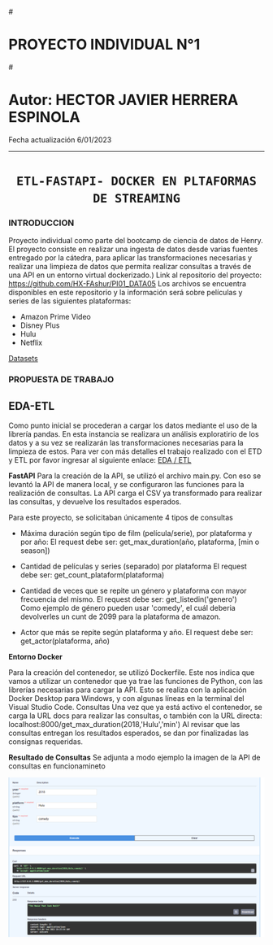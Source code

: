 
#<h1> **PROYECTO INDIVIDUAL N°1** </h1>
#<h1> **Autor: HECTOR JAVIER HERRERA ESPINOLA** </h1>


Fecha actualización 6/01/2023
<hr>  

# <h1 align="center">**`ETL-FASTAPI- DOCKER EN PLTAFORMAS DE STREAMING`**</h1>

### **INTRODUCCION**
Proyecto individual como parte del bootcamp de ciencia de datos de Henry.
El proyecto consiste en realizar una ingesta de datos desde varias fuentes entregado por la cátedra, para aplicar las transformaciones necesarias y realizar una limpieza de datos que permita realizar consultas a través de una API en un entorno virtual dockerizado.)
Link al repositorio del proyecto: https://github.com/HX-FAshur/PI01_DATA05
Los archivos se encuentra disponibles en este repositorio y la información será sobre películas y series de las siguientes plataformas:

- Amazon Prime Video
- Disney Plus
- Hulu
- Netflix

[Datasets]("https://github.com/hectorherreraespinola/Proyecto_Individual_01_Soy-Henry-/tree/main/Datasets")

 


### **PROPUESTA DE TRABAJO**

## EDA-ETL
Como punto inicial se procederan a cargar los datos mediante el uso de la librería pandas. En esta instancia se realizara un análisis exploratirio de los datos y a su vez se realizarán las 
transformaciones necesarias para la limpieza de estos.
Para ver con más detalles el trabajo realizado con el ETD y ETL por favor ingresar al siguiente enlace: [EDA / ETL]("PI01_DATA05\Transformaciones.ipynb")



**FastAPI**
Para la creación de la API, se utilizó el archivo main.py. Con eso se levantó la API de manera local, y se configuraron las funciones para la realización de consultas. La API carga el CSV ya transformado para realizar las consultas, y devuelve los resultados esperados.

Para este proyecto, se solicitaban únicamente 4 tipos de consultas

+ Máxima duración según tipo de film (película/serie), por plataforma y por año:
    El request debe ser: get_max_duration(año, plataforma, [min o season])

+ Cantidad de películas y series (separado) por plataforma
    El request debe ser: get_count_plataform(plataforma)  
  
+ Cantidad de veces que se repite un género y plataforma con mayor frecuencia del mismo.
    El request debe ser: get_listedin('genero')  
    Como ejemplo de género pueden usar 'comedy', el cuál deberia devolverles un cunt de 2099 para la plataforma de amazon.

+ Actor que más se repite según plataforma y año.
  El request debe ser: get_actor(plataforma, año)

**Entorno Docker**

Para la creación del contenedor, se utilizó Dockerfile. Este nos indica que vamos a utilizar un contenedor que ya trae las funciones de Python, con las librerías necesarias para cargar la API. Esto se realiza con la aplicación Docker Desktop para Windows, y con algunas líneas en la terminal del Visual Studio Code.
Consultas
Una vez que ya está activo el contenedor, se carga la URL docs para realizar las consultas, o también con la URL directa:
localhost:8000/get_max_duration(2018,'Hulu','min')
Al revisar que las consultas entregan los resultados esperados, se dan por finalizadas las consignas requeridas.


**Resultado de Consultas**
Se adjunta a modo ejemplo la imagen de la API de consultas en funcionamineto

![API](_scr/imagen.PNG)

